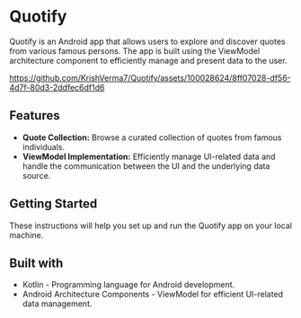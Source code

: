 # Quotify

Quotify is an Android app that allows users to explore and discover quotes from various famous persons. The app is built using the ViewModel architecture component to efficiently manage and present data to the user.

https://github.com/KrishVerma7/Quotify/assets/100028624/8ff07028-df56-4d7f-80d3-2ddfec6df1d6

## Features

- **Quote Collection:** Browse a curated collection of quotes from famous individuals.
- **ViewModel Implementation:** Efficiently manage UI-related data and handle the communication between the UI and the underlying data source.

## Getting Started

These instructions will help you set up and run the Quotify app on your local machine.

## Built with

- Kotlin - Programming language for Android development.
- Android Architecture Components - ViewModel for efficient UI-related data management.
